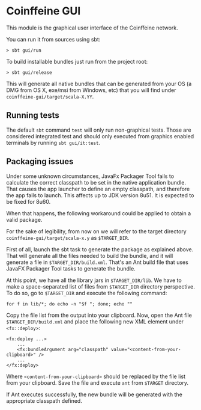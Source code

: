 Coinffeine GUI
==============

This module is the graphical user interface of the Coinffeine network.

You can run it from sources using sbt:

    > sbt gui/run

To build installable bundles just run from the project root:

    > sbt gui/release

This will generate all native bundles that can be generated from your OS (a
DMG from OS X, exe/msi from Windows, etc) that you will find under
`coinffeine-gui/target/scala-X.YY`.


Running tests
-------------

The default `sbt` command `test` will only run non-graphical tests. Those are
considered integrated test and should only executed from graphics enabled
terminals by running `sbt gui/it:test`.

Packaging issues
----------------

Under some unknown circumstances, JavaFx Packager Tool fails to calculate the
correct classpath to be set in the native application bundle. That causes the
app launcher to define an empty classpath, and therefore the app fails to
launch. This affects up to JDK version 8u51. It is expected to be fixed for
8u60.

When that happens, the following workaround could be applied to obtain a valid
package.

For the sake of legibility, from now on we will refer to the target directory
`coinffeine-gui/target/scala-x.y` as `$TARGET_DIR`.

First of all, launch the sbt task to generate the package as explained above.
That will generate all the files needed to build the bundle, and it will
generate a file in `$TARGET_DIR/build.xml`. That's an Ant build file that uses
JavaFX Packager Tool tasks to generate the bundle.

At this point, we have all the library jars in `$TARGET_DIR/lib`. We have to
make a space-separated list of files from `$TARGET_DIR` directory perspective.
To do so, go to `$TARGET_DIR` and execute the following command:

    for f in lib/*; do echo -n "$f "; done; echo ""

Copy the file list from the output into your clipboard. Now, open the Ant file
`$TARGET_DIR/build.xml` and place the following new XML element under
`<fx::deploy>`:

    <fx:deploy ...>
        ...
        <fx:bundleArgument arg="classpath" value="<content-from-your-clipboard>" />
        ...
    </fx:deploy>

Where `<content-from-your-clipboard>` should be replaced by the file list from
your clipboard. Save the file and execute `ant` from `$TARGET` directory.

If Ant executes successfully, the new bundle will be generated with the
appropriate classpath defined.
